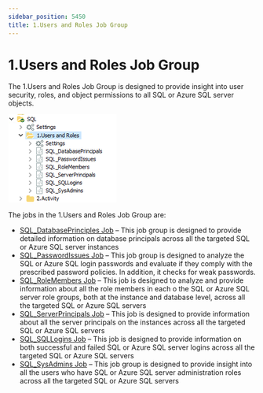 ```yaml
---
sidebar_position: 5450
title: 1.Users and Roles Job Group
---
```


# 1.Users and Roles Job Group

The 1.Users and Roles Job Group is designed to provide insight into user security, roles, and object permissions to all SQL or Azure SQL server objects.

![Users and Roles Job Group](../../../../../../../../static/images/AccessAnalyzer_12.0/Content/Resources/Images/EnterpriseAuditor/Solutions/Databases/SQL/SQLJobGroup22.png "Users and Roles Job Group")

The jobs in the 1.Users and Roles Job Group are:

* [SQL\_DatabasePrinciples Job](SQL_DatabasePrinciples "Navigates to the SQL_DatabasePrinciples Job section") – This job group is designed to provide detailed information on database principals across all the targeted SQL or Azure SQL server instances
* [SQL\_PasswordIssues Job](SQL_PasswordIssues "Navigates to the SQL_PasswordIssues Job section") – This job group is designed to analyze the SQL or Azure SQL login passwords and evaluate if they comply with the prescribed password policies. In addition, it checks for weak passwords.
* [SQL\_RoleMembers Job](SQL_RoleMembers "Navigates to the SQL_RoleMembers Job section") – This job is designed to analyze and provide information about all the role members in each o the SQL or Azure SQL server role groups, both at the instance and database level, across all the targeted SQL or Azure SQL servers
* [SQL\_ServerPrincipals Job](SQL_ServerPrincipals "Navigates to the SQL_ServerPrincipals Job section") – This job is designed to provide information about all the server principals on the instances across all the targeted SQL or Azure SQL servers
* [SQL\_SQLLogins Job](SQL_SQLLogins "Navigates to the SQL_SQLLogins Job section") – This job is designed to provide information on both successful and failed SQL or Azure SQL server logins across all the targeted SQL or Azure SQL servers
* [SQL\_SysAdmins Job](SQL_SysAdmins "Navigates to the SQL_SysAdmins Job section") – This job group is designed to provide insight into all the users who have SQL or Azure SQL server administration roles across all the targeted SQL or Azure SQL servers
